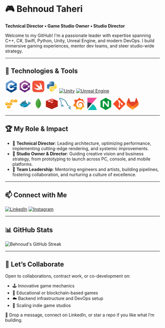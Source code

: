 # 🎮 Behnoud Taheri
**Technical Director • Game Studio Owner • Studio Director**

Welcome to my GitHub! I'm a passionate leader with expertise spanning C++, C#, Swift, Python, Unity, Unreal Engine, and modern DevOps. I build immersive gaming experiences, mentor dev teams, and steer studio-wide strategy.

---

## 🚀 Technologies & Tools
<p align="left">
  <a href="https://isocpp.org/" target="_blank"><img src="https://raw.githubusercontent.com/devicons/devicon/master/icons/cplusplus/cplusplus-original.svg" width="40" height="40" alt="C++"/></a>
  <a href="https://docs.microsoft.com/dotnet/csharp/" target="_blank"><img src="https://raw.githubusercontent.com/devicons/devicon/master/icons/csharp/csharp-original.svg" width="40" height="40" alt="C#"/></a>
  <a href="https://swift.org/" target="_blank"><img src="https://raw.githubusercontent.com/devicons/devicon/master/icons/swift/swift-original.svg" width="40" height="40" alt="Swift"/></a>
  <a href="https://www.python.org/" target="_blank"><img src="https://raw.githubusercontent.com/devicons/devicon/master/icons/python/python-original.svg" width="40" height="40" alt="Python"/></a>
  <a href="https://unity.com/" target="_blank"><img src="https://cdn.worldvectorlogo.com/logos/unity-69.svg" width="40" height="40" alt="Unity"/></a>
  <a href="https://www.unrealengine.com/" target="_blank"><img src="https://cdn.worldvectorlogo.com/logos/unreal-engine-1.svg" width="40" height="40" alt="Unreal Engine"/></a>

  <br/>

  <a href="https://aws.amazon.com/" target="_blank"><img src="https://raw.githubusercontent.com/devicons/devicon/master/icons/amazonwebservices/amazonwebservices-original.svg" width="40" height="40" alt="AWS"/></a>
  <a href="https://www.docker.com/" target="_blank"><img src="https://raw.githubusercontent.com/devicons/devicon/master/icons/docker/docker-original.svg" width="40" height="40" alt="Docker"/></a>
  <a href="https://www.mongodb.com/" target="_blank"><img src="https://raw.githubusercontent.com/devicons/devicon/master/icons/mongodb/mongodb-original.svg" width="40" height="40" alt="MongoDB"/></a>
  <a href="https://www.redis.io/" target="_blank"><img src="https://raw.githubusercontent.com/devicons/devicon/master/icons/redis/redis-original.svg" width="40" height="40" alt="Redis"/></a>
  <a href="https://www.mysql.com/" target="_blank"><img src="https://raw.githubusercontent.com/devicons/devicon/master/icons/mysql/mysql-original.svg" width="40" height="40" alt="MySQL"/></a>
  <a href="https://grafana.com/" target="_blank"><img src="https://raw.githubusercontent.com/devicons/devicon/master/icons/grafana/grafana-original.svg" width="40" height="40" alt="Grafana"/></a>
  <a href="https://kibana.org/" target="_blank"><img src="https://raw.githubusercontent.com/devicons/devicon/master/icons/kibana/kibana-original.svg" width="40" height="40" alt="Kibana"/></a>
  <a href="https://www.nginx.com/" target="_blank"><img src="https://raw.githubusercontent.com/devicons/devicon/master/icons/nginx/nginx-original.svg" width="40" height="40" alt="Nginx"/></a>
  <a href="https://git-scm.com/" target="_blank"><img src="https://raw.githubusercontent.com/devicons/devicon/master/icons/git/git-original.svg" width="40" height="40" alt="Git"/></a>
  <a href="https://gitlab.com/" target="_blank"><img src="https://raw.githubusercontent.com/devicons/devicon/master/icons/gitlab/gitlab-original.svg" width="40" height="40" alt="GitLab"/></a>
</p>

---

## 🏆 My Role & Impact
- 🎯 **Technical Director**: Leading architecture, optimizing performance, implementing cutting-edge rendering, and systemic improvements.
- 🏢 **Studio Owner & Director**: Guiding creative vision and business strategy, from prototyping to launch across PC, console, and mobile platforms.
- 🤝 **Team Leadership**: Mentoring engineers and artists, building pipelines, fostering collaboration, and nurturing a culture of excellence.

---

## 📫 Connect with Me
[![LinkedIn](https://img.shields.io/badge/LinkedIn-%230077B5?style=for-the-badge&logo=linkedin&logoColor=white)](https://linkedin.com/in/behnoudtaheri)
[![Instagram](https://img.shields.io/badge/Instagram-E1306C?style=for-the-badge&logo=instagram&logoColor=white)](https://instagram.com/behnoudt)

---

## 📊 GitHub Stats
<p align="left">
  <img src="https://github-readme-streak-stats.herokuapp.com?user=Behnoud&theme=vue-dark&hide_border=true" alt="Behnoud's GitHub Streak" />
</p>


---

## 🤝 Let’s Collaborate

Open to collaborations, contract work, or co-development on:
- 🕹️ Innovative game mechanics
- 🧠 Educational or blockchain-based games
- ☁️ Backend infrastructure and DevOps setup
- 🚀 Scaling indie game studios

💬 Drop a message, connect on LinkedIn, or star a repo if you like what I’m building.

